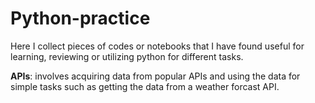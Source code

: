 # Python-practice

Here I collect pieces of codes or notebooks that I have found useful for learning, reviewing or utilizing python for different tasks.

**APIs**: involves acquiring data from popular APIs and using the data for simple tasks such as getting the data from a weather forcast API.

 
 
                               